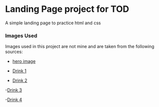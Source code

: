 # Landing Page project for TOD

A simple landing page to practice html and css

### Images Used

Images used in this project are not mine and are taken from the following sources:

- [hero image](https://www.wallpaperflare.com/round-black-wooden-table-with-light-fixtures-pub-beer-england-wallpaper-zzmim)

- [Drink 1](https://pixabay.com/photos/beer-pint-beverage-alcohol-drink-199650/)

- [Drink 2](https://pixabay.com/photos/beer-glass-table-sky-mountains-932994/)

-[Drink 3](https://www.craftbeer.com/craft-beer-muses/beers-made-with-barrel-aged-coffee-beans)

-[Drink 4](https://manyeats.com/green-beer-and-its-history/)
